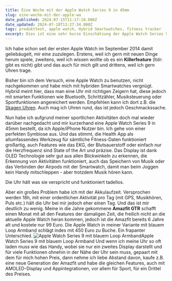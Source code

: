 ```yaml
---
title: Eine Woche mit der Apple Watch Series 9 in 45mm
slug: eine-woche-mit-der-apple-wa
date_published: 2024-07-15T11:17:10.000Z
date_updated: 2024-07-18T13:27:34.000Z
tags: produkttest, apple watch, Hybrid Smartwatches, fitness tracker
excerpt: Dies ist eine sehr kurze Einschätzung der Apple Watch Series 9 und warum ich sie wieder zurück gegeben habe.
---
```


Ich habe schon seit der ersten Apple Watch im September 2014 damit geliebäugelt, mir eine zuzulegen. Erstens, weil ich gern mit neuen Dinge herum spiele, zweitens, weil ich wissen wollte ob es ein **Killerfeature** (ltdr: gibt es nicht) gibt und das auch für mich gilt und drittens, weil ich gern Uhren trage.

Bisher bin ich dem Versuch, eine Apple Watch zu benutzen, nicht nachgekommen und habe mich mit hybriden Smartwatches vergnügt. Hybrid meint hier, dass man eine Uhr mit richtigen Zeigern hat, diese jedoch mit smarten Funktionen wie Bluetooth, Schrittzähler, Musiksteuerung oder Sportfunktionen angereichert werden. Empfehlen kann ich dort z.B. die [Skagen Uhren](__GHOST_URL__/review-hybrid-smartwatches-skagen-hagen-connected/). Auch mag ich Uhren rund, das ist jedoch Geschmackssache.

Nun habe ich aufgrund meiner sportlichen Aktivitäten doch mal wieder darüber nachgedacht und mir kurzerhand eine Apple Watch Series 9 in 45mm bestellt, da ich Apple/iPhone Nutzer bin. Ich gehe von einer perfekten Symbiose aus. Und das stimmt, die Health App als allumfassendes Werkzeug für sämtliche Fitness-Daten funktioniert großartig, auch Features wie das EKG, der Blutsauerstoff oder einfach nur die Herzfrequenz sind State of the Art und präzise. Das Display ist dank OLED Technologie sehr gut aus allen Blickwinkeln zu erkennen, die Erkennung von Aktivitäten funktioniert, auch das Speichern von Musik oder das Verbinden der Airpods mit der Smartwatch, damit man beim Joggen kein Handy mitschleppen - aber trotzdem Musik hören kann.

Die Uhr hält was sie verspricht und funktioniert tadellos.

Aber ein großes Problem habe ich mit der Akkulaufzeit. Versprochen werden 18h, mit einer ordentlichen Aktivität pro Tag (mit GPS, Musikhören, Puls etc.) hält die Uhr bei mir jedoch eher einen Tag. Und das ist mir deutlich zu wenig. Meine in die Jahre gekommene **Amazfit GTR** schafft einen Monat mit all den Features der damaligen Zeit, die freilich nicht an die aktuelle Apple Watch heran kommen, jedoch ist die Amazfit bereits 6 Jahre alt und kostete nur 99 Euro. Die Apple Watch in meiner Variante mit blauem Loop Armband schlägt indes mit 450 Euro zu Buche. Ein frapanter Unterschied. 
![Apple Watch Series 9 mit blauem Loop Armband](__GHOST_URL__/content/images/2024/07/194253949916_vooraanzicht_x_1_b24c.jpg)Apple Watch Series 9 mit blauem Loop Armband
Und wenn ich meine Uhr so oft laden muss wie das Handy, wobei sie nur ein zweites Display darstellt und für viele Funktionen ohnehin in der Nähe der Uhr sein muss, gepaart mit dem für mich hohen Preis, dann nehme ich liebe Abstand davon, kaufe z.B. eine neue Generation der Amazfit und habe die gleichen Features, auch mit AMOLED-Display und Appintegrationen, vor allem für Sport, für ein Drittel des Preises.
